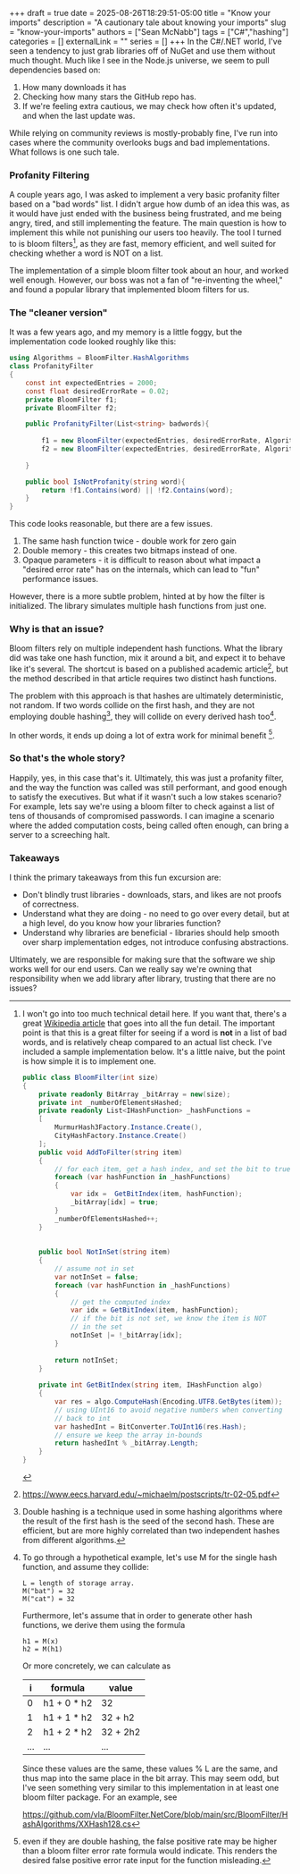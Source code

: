 +++ 
draft = true
date = 2025-08-26T18:29:51-05:00
title = "Know your imports"
description = "A cautionary tale about knowing your imports"
slug = "know-your-imports"
authors = ["Sean McNabb"]
tags = ["C#","hashing"]
categories = []
externalLink = ""
series = []
+++
In the C#/.NET world, I've seen a tendency to just grab libraries off of NuGet and use them without much thought. Much like I see in the Node.js universe, we seem to pull dependencies based on:

1. How many downloads it has
2. Checking how many stars the GitHub repo has.
3. If we're feeling extra cautious, we may check how often it's updated, and when the last update was.

While relying on community reviews is mostly-probably fine, I've run into cases where the community overlooks bugs and bad implementations. What follows is one such tale.

### Profanity Filtering

A couple years ago, I was asked to implement a very basic profanity filter based on a "bad words" list. I didn't argue how dumb of an idea this was, as it would have just ended with the business being frustrated, and me being angry, tired, and still implementing the feature. The main question is how to implement this while not punishing our users too heavily. The tool I turned to is bloom filters[^1], as they are fast, memory efficient, and well suited for checking whether a word is NOT on a list.

The implementation of a simple bloom filter took about an hour, and worked well enough. However, our boss was not a fan of "re-inventing the wheel," and found a popular library that implemented bloom filters for us. 

### The "cleaner version"

It was a few years ago, and my memory is a little foggy, but the implementation code looked roughly like this:
```csharp
using Algorithms = BloomFilter.HashAlgorithms
class ProfanityFilter
{
	const int expectedEntries = 2000;
	const float desiredErrorRate = 0.02;
	private BloomFilter f1;
	private BloomFilter f2;

	public ProfanityFilter(List<string> badwords){
	
		f1 = new BloomFilter(expectedEntries, desiredErrorRate, Algorithms.Murmur32BitsX86, badwords);
		f2 = new BloomFilter(expectedEntries, desiredErrorRate, Algorithms.Murmur32BitsX86, badwords);
	
	}

	public bool IsNotProfanity(string word){
		return !f1.Contains(word) || !f2.Contains(word);
	}
}
```

This code looks reasonable, but there are a few issues.

1. The same hash function twice - double work for zero gain
2. Double memory - this creates two bitmaps instead of one.
3. Opaque parameters - it is difficult to reason about what impact a "desired error rate" has on the internals, which can lead to "fun" performance issues.

However, there is a more subtle problem, hinted at by how the filter is initialized. The library simulates multiple hash functions from just one.

### Why is that an issue?

Bloom filters rely on multiple independent hash functions. What the library did was take one hash function, mix it around a bit, and expect it to behave like it's several. The shortcut is based on a published academic article[^2], but the method described in that article requires two distinct hash functions.

The problem with this approach is that hashes are ultimately deterministic, not random. If two words collide on the first hash, and they are not employing double hashing[^3], they will collide on every derived hash too[^4].

In other words, it ends up doing a lot of extra work for minimal benefit [^5].

### So that's the whole story?

Happily, yes, in this case that's it. Ultimately, this was just a profanity filter, and the way the function was called was still performant, and good enough to satisfy the executives. But what if it wasn't such a low stakes scenario? For example, lets say we're using a bloom filter to check against a list of tens of thousands of compromised passwords. I can imagine a scenario where the added computation costs, being called often enough, can bring a server to a screeching halt.

### Takeaways

I think the primary takeaways from this fun excursion are:

- Don't blindly trust libraries - downloads, stars, and likes are not proofs of correctness.
- Understand what they are doing - no need to go over every detail, but at a high level, do you know how your libraries function?
- Understand why libraries are beneficial - libraries should help smooth over sharp implementation edges, not introduce confusing abstractions.

Ultimately, we are responsible for making sure that the software we ship works well for our end users. Can we really say we're owning that responsibility when we add library after library, trusting that there are no issues?

	


[^1]: I won't go into too much technical detail here. If you want that, there's a great [Wikipedia article](http://en.wikipedia.org/wiki/Bloom_filter) that goes into all the fun detail. The important point is that this is a great filter for seeing if a word is **not** in a list of bad words, and is relatively cheap compared to an actual list check. I've included a sample implementation below. It's a little naive, but the point is how simple it is to implement one.
    ```csharp
	public class BloomFilter(int size)  
	{  
	    private readonly BitArray _bitArray = new(size);  
	    private int _numberOfElementsHashed;  
	    private readonly List<IHashFunction> _hashFunctions =  
	    [  
	        MurmurHash3Factory.Instance.Create(),  
	        CityHashFactory.Instance.Create()  
	    ];   
	    public void AddToFilter(string item)  
	    {  
			// for each item, get a hash index, and set the bit to true
	        foreach (var hashFunction in _hashFunctions)  
	        {  
	            var idx =  GetBitIndex(item, hashFunction);  
	            _bitArray[idx] = true;  
	        }  
	        _numberOfElementsHashed++;  
	    }  
	  
	      
	    public bool NotInSet(string item)  
	    {  
			// assume not in set
	        var notInSet = false;  
	        foreach (var hashFunction in _hashFunctions)  
	        {  
				// get the computed index
	            var idx = GetBitIndex(item, hashFunction);  
				// if the bit is not set, we know the item is NOT
				// in the set
	            notInSet |= !_bitArray[idx];  
	        }  
	  
	        return notInSet;  
	    }  
	      
	    private int GetBitIndex(string item, IHashFunction algo)  
	    {  
	        var res = algo.ComputeHash(Encoding.UTF8.GetBytes(item));  
			// using UInt16 to avoid negative numbers when converting
			// back to int
	        var hashedInt = BitConverter.ToUInt16(res.Hash);  
			// ensure we keep the array in-bounds
	        return hashedInt % _bitArray.Length;  
	    }
	}
    ```

[^2]: https://www.eecs.harvard.edu/~michaelm/postscripts/tr-02-05.pdf

[^3]: Double hashing is a technique used in some hashing algorithms where the result of the first hash is the seed of the second hash. These are efficient, but are more highly correlated than two independent hashes from different algorithms.

[^4]:  To go through a hypothetical example, let's use M for the single hash function, and assume they collide:

        L = length of storage array.
        M("bat") = 32
        M("cat") = 32

	Furthermore, let's assume that in order to generate other hash functions, we derive them using the formula

		h1 = M(x)
		h2 = M(h1)
	
	Or more concretely, we can calculate as

	
	| i   | formula     | value    |
	| --- | ----------- | -------- |
	| 0   | h1 + 0 * h2 | 32       |
	| 1   | h1 + 1 * h2 | 32 + h2  |
	| 2   | h1 + 2 * h2 | 32 + 2h2 |
	| ... | ...         | ...      |
	
	Since these values are the same, these values % L are the same, and thus map into the same place in the bit array. This may seem odd, but I've seen something very similar to this implementation in at least one bloom filter package. For an example, see
    
    https://github.com/vla/BloomFilter.NetCore/blob/main/src/BloomFilter/HashAlgorithms/XXHash128.cs

[^5]: even if they are double hashing, the false positive rate may be higher than a bloom filter error rate formula would indicate. This renders the desired false positive error rate input for the function misleading.
